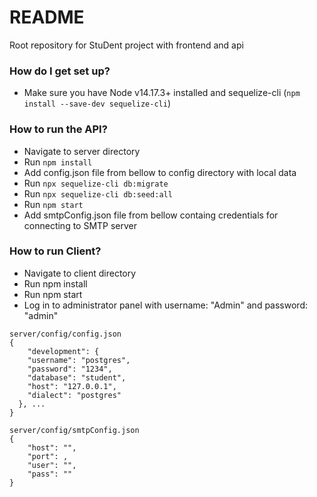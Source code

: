 # README #

Root repository for StuDent project with frontend and api

### How do I get set up? ###

* Make sure you have Node v14.17.3+ installed and sequelize-cli (```npm install --save-dev sequelize-cli```)

### How to run the API? ###

* Navigate to server directory
* Run ```npm install```
* Add config.json file from bellow to config directory with local data
* Run ```npx sequelize-cli db:migrate```
* Run ```npx sequelize-cli db:seed:all```
* Run ```npm start``` 
* Add smtpConfig.json file from bellow containg credentials for connecting to SMTP server

### How to run Client? ###

* Navigate to client directory
* Run npm install
* Run npm start
* Log in to administrator panel with username: "Admin" and password: "admin"

```
server/config/config.json
{
    "development": {
    "username": "postgres",
    "password": "1234",
    "database": "student",
    "host": "127.0.0.1",
    "dialect": "postgres"
  }, ...
} 
```
```
server/config/smtpConfig.json
{
    "host": "",
    "port": ,
    "user": "", 
    "pass": ""
}
```